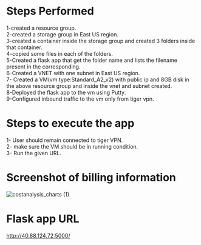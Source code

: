 # Steps Performed
  1-created a resource group.<br>
  2-created a storage group in East US region.<br>
  3-created a container inside the storage group and created 3 folders inside that container.<br>
  4-copied some files in each of the folders.<br>
  5-Created a flask app that get the folder name and lists the filename present in the corresponding.<br>
  6-Created a VNET with one subnet in East US region.<br>
  7- Created a VM(vm type:Standard_A2_v2) with public ip and 8GB disk in the above resource group and inside the vnet and subnet created.<br>
  8-Deployed the flask app to the vm using Putty.<br>
  9-Configured inbound traffic to the vm only from tiger vpn.<br>
  
  # Steps to execute the app<external Users>
  1- User should remain connected to tiger VPN.<br>
  2- make sure the VM should be in running condition.<br>
  3- Run the given URL.<br>
  
  # Screenshot of billing information
 ![costanalysis_charts (1)](https://user-images.githubusercontent.com/92777791/162890761-88887732-dfd3-4f0b-a4aa-af849c384131.png)
  
  # Flask app URL
  http://40.88.124.72:5000/

